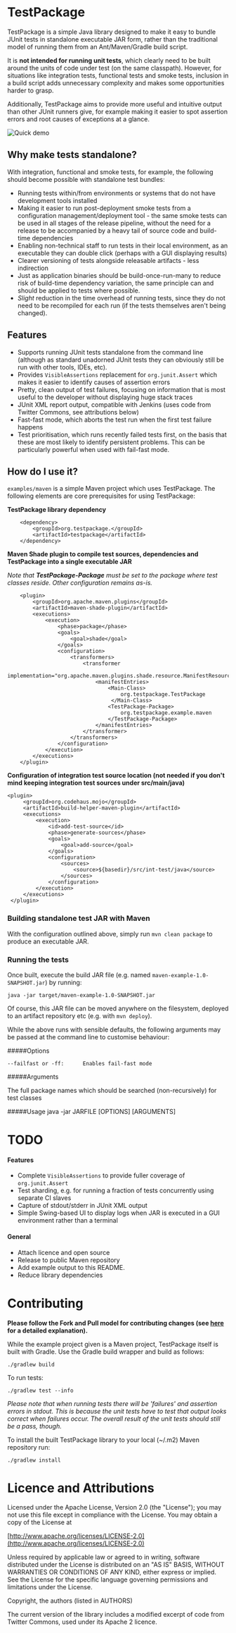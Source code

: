# TestPackage

TestPackage is a simple Java library designed to make it easy to bundle JUnit tests in standalone executable JAR form, rather than the traditional model of running them from an Ant/Maven/Gradle build script. 

It is **not intended for running unit tests**, which clearly need to be built around the units of code under test (on the same classpath). However, for situations like integration tests, functional tests and smoke tests, inclusion in a build script adds unnecessary complexity and makes some opportunities harder to grasp.

Additionally, TestPackage aims to provide more useful and intuitive output than other JUnit runners give, for example making it easier to spot assertion errors and root causes of exceptions at a glance.

![Quick demo](https://bitbucket.org/devservices/testpackage/raw/f24de2cfdff691b03436ec78d6d2799261550f8a/docs/demo1.gif)

## Why make tests standalone?

With integration, functional and smoke tests, for example, the following should become possible with standalone test bundles:

 * Running tests within/from environments or systems that do not have development tools installed
 * Making it easier to run post-deployment smoke tests from a configuration management/deployment tool - the same smoke tests can be used in all stages of the release pipeline, without the need for a release to be accompanied by a heavy tail of source code and build-time dependencies
 * Enabling non-technical staff to run tests in their local environment, as an executable they can double click (perhaps with a GUI displaying results)
 * Clearer versioning of tests alongside releasable artifacts - less indirection
 * Just as application binaries should be build-once-run-many to reduce risk of build-time dependency variation, the same principle can and should be applied to tests where possible.
 * _Slight_ reduction in the time overhead of running tests, since they do not need to be recompiled for each run (if the tests themselves aren't being changed).

## Features

 * Supports running JUnit tests standalone from the command line (although as standard unadorned JUnit tests they can obviously still be run with other tools, IDEs, etc).
 * Provides `VisibleAssertions` replacement for `org.junit.Assert` which makes it easier to identify causes of assertion errors
 * Pretty, clean output of test failures, focusing on information that is most useful to the developer without displaying huge stack traces
 * JUnit XML report output, compatible with Jenkins (uses code from Twitter Commons, see attributions below)
 * Fast-fast mode, which aborts the test run when the first test failure happens
 * Test prioritisation, which runs recently failed tests first, on the basis that these are most likely to identify persistent problems. This can be particularly powerful when used with fail-fast mode.

## How do I use it?

`examples/maven` is a simple Maven project which uses TestPackage. The following elements are core prerequisites for using TestPackage:

**TestPackage library dependency**

	    <dependency>
            <groupId>org.testpackage.</groupId>
            <artifactId>testpackage</artifactId>
        </dependency>

**Maven Shade plugin to compile test sources, dependencies and TestPackage into a single executable JAR**

_Note that **TestPackage-Package** must be set to the package where test classes reside. Other configuration remains as-is._

		<plugin>
		    <groupId>org.apache.maven.plugins</groupId>
		    <artifactId>maven-shade-plugin</artifactId>
		    <executions>
		        <execution>
		            <phase>package</phase>
		            <goals>
		                <goal>shade</goal>
		            </goals>
		            <configuration>
		                <transformers>
		                    <transformer
		                            implementation="org.apache.maven.plugins.shade.resource.ManifestResourceTransformer">
		                        <manifestEntries>
		                            <Main-Class>
		                            	org.testpackage.TestPackage
		                           	 </Main-Class>
		                            <TestPackage-Package>
		                            	org.testpackage.example.maven
		                            </TestPackage-Package>
		                        </manifestEntries>
		                    </transformer>
		                </transformers>
		            </configuration>
		        </execution>
		    </executions>
		</plugin>

**Configuration of integration test source location (not needed if you don't mind keeping integration test sources under src/main/java)**

	<plugin>
         <groupId>org.codehaus.mojo</groupId>
         <artifactId>build-helper-maven-plugin</artifactId>
         <executions>
             <execution>
                 <id>add-test-source</id>
                 <phase>generate-sources</phase>
                 <goals>
                     <goal>add-source</goal>
                 </goals>
                 <configuration>
                     <sources>
                         <source>${basedir}/src/int-test/java</source>
                     </sources>
                 </configuration>
             </execution>
         </executions>
     </plugin>

### Building standalone test JAR with Maven

With the configuration outlined above, simply run `mvn clean package` to produce an executable JAR.

### Running the tests

Once built, execute the build JAR file (e.g. named `maven-example-1.0-SNAPSHOT.jar`) by running:

	java -jar target/maven-example-1.0-SNAPSHOT.jar

Of course, this JAR file can be moved anywhere on the filesystem, deployed to an artifact repository etc (e.g. with `mvn deploy`).

While the above runs with sensible defaults, the following arguments may be passed at the command line to customise behaviour:

#####Options

    --failfast or -ff:      Enables fail-fast mode

#####Arguments

The full package names which should be searched (non-recursively) for test classes

#####Usage
    java -jar JARFILE [OPTIONS] [ARGUMENTS]

# TODO

#### Features
 
 * Complete `VisibleAssertions` to provide fuller coverage of `org.junit.Assert`
 * Test sharding, e.g. for running a fraction of tests concurrently using separate CI slaves
 * Capture of stdout/stderr in JUnit XML output
 * Simple Swing-based UI to display logs when JAR is executed in a GUI environment rather than a terminal
 

#### General

 * Attach licence and open source
 * Release to public Maven repository
 * Add example output to this README.
 * Reduce library dependencies

# Contributing

**Please follow the Fork and Pull model for contributing changes (see [here](https://confluence.atlassian.com/display/BITBUCKET/Fork+a+Repo,+Compare+Code,+and+Create+a+Pull+Request) for a detailed explanation).**

While the example project given is a Maven project, TestPackage itself is built with Gradle. Use the Gradle build wrapper and build as follows:

	./gradlew build

To run tests:

    ./gradlew test --info

*Please note that when running tests there will be 'failures' and assertion errors in stdout. This is because the unit tests have to test that output looks correct when failures occur. The overall result of the unit tests should still be a pass, though.*

To install the built TestPackage library to your local (~/.m2) Maven repository run:

	./gradlew install

# Licence and Attributions

Licensed under the Apache License, Version 2.0 (the "License");
you may not use this file except in compliance with the License.
You may obtain a copy of the License at

  [http://www.apache.org/licenses/LICENSE-2.0](http://www.apache.org/licenses/LICENSE-2.0)

Unless required by applicable law or agreed to in writing, software
distributed under the License is distributed on an "AS IS" BASIS,
WITHOUT WARRANTIES OR CONDITIONS OF ANY KIND, either express or implied.
See the License for the specific language governing permissions and
limitations under the License.

Copyright, the authors (listed in AUTHORS)

The current version of the library includes a modified excerpt of code from Twitter Commons, used under its Apache 2 licence.